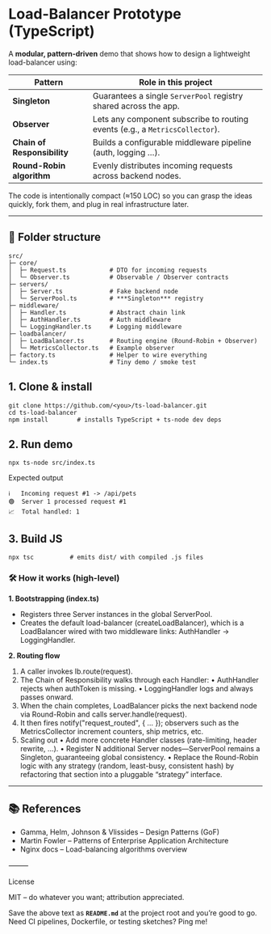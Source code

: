 # Load-Balancer Prototype (TypeScript)

A **modular, pattern-driven** demo that shows how to design a lightweight load-balancer
using:

| Pattern | Role in this project |
|---------|---------------------|
| **Singleton** | Guarantees a single `ServerPool` registry shared across the app. |
| **Observer** | Lets any component subscribe to routing events (e.g., a `MetricsCollector`). |
| **Chain of Responsibility** | Builds a configurable middleware pipeline (auth, logging …). |
| **Round-Robin algorithm** | Evenly distributes incoming requests across backend nodes. |

The code is intentionally compact (≈150 LOC) so you can grasp the ideas quickly, fork
them, and plug in real infrastructure later.

---

## 📁 Folder structure

```text
src/
├─ core/
│  ├─ Request.ts            # DTO for incoming requests
│  └─ Observer.ts           # Observable / Observer contracts
├─ servers/
│  ├─ Server.ts             # Fake backend node
│  └─ ServerPool.ts         # ***Singleton*** registry
├─ middleware/
│  ├─ Handler.ts            # Abstract chain link
│  ├─ AuthHandler.ts        # Auth middleware
│  └─ LoggingHandler.ts     # Logging middleware
├─ loadbalancer/
│  ├─ LoadBalancer.ts       # Routing engine (Round-Robin + Observer)
│  └─ MetricsCollector.ts   # Example observer
├─ factory.ts               # Helper to wire everything
└─ index.ts                 # Tiny demo / smoke test
```

## 1.	Clone & install

```
git clone https://github.com/<you>/ts-load-balancer.git
cd ts-load-balancer
npm install        # installs TypeScript + ts-node dev deps
```


## 2.	Run demo

`npx ts-node src/index.ts`

Expected output
```
ℹ️   Incoming request #1 -> /api/pets
🟢  Server 1 processed request #1
📈  Total handled: 1
```


## 3.	Build JS

`npx tsc          # emits dist/ with compiled .js files
`




### 🛠️ How it works (high-level)
**1.	Bootstrapping (index.ts)**
- Registers three Server instances in the global ServerPool.
- Creates the default load-balancer (createLoadBalancer), which is a
LoadBalancer wired with two middleware links:
AuthHandler → LoggingHandler.

**2.	Routing flow**
   1.	A caller invokes lb.route(request).
   2.	The Chain of Responsibility walks through each Handler:
   •	AuthHandler rejects when authToken is missing.
   •	LoggingHandler logs and always passes onward.
   3.	When the chain completes, LoadBalancer picks the next backend node
via Round-Robin and calls server.handle(request).
   4.	It then fires notify("request_routed", { … }); observers such as the
MetricsCollector increment counters, ship metrics, etc.
5. Scaling out
   •	Add more concrete Handler classes (rate-limiting, header rewrite, …).
   •	Register N additional Server nodes—ServerPool remains a Singleton,
guaranteeing global consistency.
   •	Replace the Round-Robin logic with any strategy (random, least-busy,
consistent hash) by refactoring that section into a pluggable
“strategy” interface.

---




## 📚 References
- Gamma, Helm, Johnson & Vlissides – Design Patterns (GoF)
- Martin Fowler – Patterns of Enterprise Application Architecture
- Nginx docs – Load-balancing algorithms overview

⸻

License

MIT – do whatever you want; attribution appreciated.

Save the above text as **`README.md`** at the project root and you’re good to go.  
Need CI pipelines, Dockerfile, or testing sketches? Ping me!